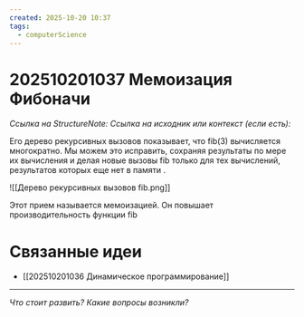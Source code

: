 ```yaml
---
created: 2025-10-20 10:37
tags:
  - computerScience
---
```

# 202510201037 Мемоизация Фибоначи

*Ссылка на StructureNote:*
*Ссылка на исходник или контекст (если есть):* 

Его дерево рекурсивных вызовов  показывает, что fib(3) вычисляется многократно. Мы можем это исправить, сохраняя результаты по мере их вычисления и делая новые вызовы fib только для тех вычислений, результатов которых еще нет в памяти .

![[Дерево рекурсивных вызовов fib.png]]

Этот прием называется мемоизацией.  Он повышает производительность функции fib

# Связанные идеи

- [[202510201036 Динамическое программирование]]
---

*Что стоит развить? Какие вопросы возникли?*
